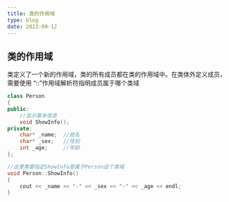 ```yaml
---
title: 类的作用域
type: blog
date: 2023-09-12
---
```


## 类的作用域

类定义了一个新的作用域，类的所有成员都在类的作用域中。在类体外定义成员，需要使用
“::”作用域解析符指明成员属于哪个类域

```cpp
class Person
{
public:
	//显示基本信息
	void ShowInfo();
private:
	char* _name;  //姓名
	char* _sex;   //性别
	int _age;     //年龄
};

//这里需要指定ShowInfo是属于Person这个类域
void Person::ShowInfo()
{
	cout << _name << "-" << _sex << "-" << _age << endl;
}
```
